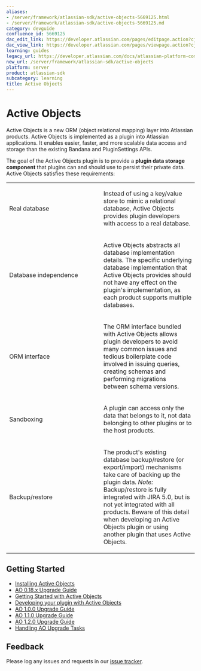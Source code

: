 ```yaml
---
aliases:
- /server/framework/atlassian-sdk/active-objects-5669125.html
- /server/framework/atlassian-sdk/active-objects-5669125.md
category: devguide
confluence_id: 5669125
dac_edit_link: https://developer.atlassian.com/pages/editpage.action?cjm=wozere&pageId=5669125
dac_view_link: https://developer.atlassian.com/pages/viewpage.action?cjm=wozere&pageId=5669125
learning: guides
legacy_url: https://developer.atlassian.com/docs/atlassian-platform-common-components/active-objects
new_url: /server/framework/atlassian-sdk/active-objects
platform: server
product: atlassian-sdk
subcategory: learning
title: Active Objects
---
```

# Active Objects

Active Objects is a new ORM (object relational mapping) layer into Atlassian products. Active Objects is implemented as a plugin into Atlassian applications. It enables easier, faster, and more scalable data access and storage than the existing Bandana and PluginSettings APIs.

The goal of the Active Objects plugin is to provide a **plugin data storage component** that plugins can and should use to persist their private data. Active Objects satisfies these requirements:

<table>
<colgroup>
<col style="width: 50%" />
<col style="width: 50%" />
</colgroup>
<tbody>
<tr class="odd">
<td><p>Real database</p></td>
<td><p>Instead of using a key/value store to mimic a relational database, Active Objects provides plugin developers with access to a real database.</p></td>
</tr>
<tr class="even">
<td><p>Database independence</p></td>
<td><p>Active Objects abstracts all database implementation details. The specific underlying database implementation that Active Objects provides should not have any effect on the plugin's implementation, as each product supports multiple databases.</p></td>
</tr>
<tr class="odd">
<td><p>ORM interface</p></td>
<td><p>The ORM interface bundled with Active Objects allows plugin developers to avoid many common issues and tedious boilerplate code involved in issuing queries, creating schemas and performing migrations between schema versions.</p></td>
</tr>
<tr class="even">
<td><p>Sandboxing</p></td>
<td><p>A plugin can access only the data that belongs to it, not data belonging to other plugins or to the host products.</p></td>
</tr>
<tr class="odd">
<td><p>Backup/restore</p></td>
<td><p>The product's existing database backup/restore (or export/import) mechanisms take care of backing up the plugin data. <em>Note:</em> Backup/restore is fully integrated with JIRA 5.0, but is not yet integrated with all products. Beware of this detail when developing an Active Objects plugin or using another plugin that uses Active Objects.</p></td>
</tr>
</tbody>
</table>

## Getting Started

-   [Installing Active Objects](/server/framework/atlassian-sdk/installing-active-objects)
-   [AO 0.18.x Upgrade Guide](/server/framework/atlassian-sdk/ao-0-18-x-upgrade-guide)
-   [Getting Started with Active Objects](/server/framework/atlassian-sdk/getting-started-with-active-objects)
-   [Developing your plugin with Active Objects](/server/framework/atlassian-sdk/developing-your-plugin-with-active-objects)
-   [AO 1.0.0 Upgrade Guide](/server/framework/atlassian-sdk/ao-1-0-0-upgrade-guide)
-   [AO 1.1.0 Upgrade Guide](/server/framework/atlassian-sdk/ao-1-1-0-upgrade-guide)
-   [AO 1.2.0 Upgrade Guide](/server/framework/atlassian-sdk/ao-1-2-0-upgrade-guide)
-   [Handling AO Upgrade Tasks](/server/framework/atlassian-sdk/handling-ao-upgrade-tasks)

## Feedback

Please log any issues and requests in our <a href="https://ecosystem.atlassian.net/browse/AO" class="external-link">issue tracker</a>.














































































































































































































































